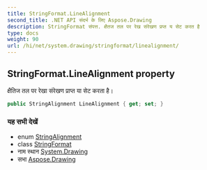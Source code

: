 ```yaml
---
title: StringFormat.LineAlignment
second_title: .NET API संदर्भ के लिए Aspose.Drawing
description: StringFormat संपत्त. क्षैतज तल पर रेख संरेखण प्रप्त य सेट करत है
type: docs
weight: 90
url: /hi/net/system.drawing/stringformat/linealignment/
---
```

## StringFormat.LineAlignment property

क्षैतिज तल पर रेखा संरेखण प्राप्त या सेट करता है।

```csharp
public StringAlignment LineAlignment { get; set; }
```

### यह सभी देखें

* enum [StringAlignment](../../stringalignment/)
* class [StringFormat](../)
* नाम स्थान [System.Drawing](../../stringformat/)
* सभा [Aspose.Drawing](../../../)


